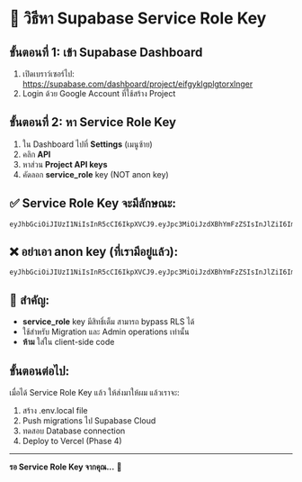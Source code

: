 # 🔑 วิธีหา Supabase Service Role Key

## ขั้นตอนที่ 1: เข้า Supabase Dashboard
1. เปิดเบราว์เซอร์ไป: https://supabase.com/dashboard/project/eifgyklgplgtorxlnger
2. Login ด้วย Google Account ที่ใช้สร้าง Project

## ขั้นตอนที่ 2: หา Service Role Key
1. ใน Dashboard ไปที่ **Settings** (เมนูซ้าย)
2. คลิก **API** 
3. หาส่วน **Project API keys**
4. คัดลอก **service_role** key (NOT anon key)

## ✅ Service Role Key จะมีลักษณะ:
```
eyJhbGciOiJIUzI1NiIsInR5cCI6IkpXVCJ9.eyJpc3MiOiJzdXBhYmFzZSIsInJlZiI6ImVpZmd5a2xncGxndG9yeGxuZ2VyIiwicm9sZSI6InNlcnZpY2Vfcm9sZSIsImlhdCI6MTc1MDY2MTgzNywiZXhwIjoyMDY2MjM3ODM3fQ.XXXXXXXXXXXXXXXXXXXXXXXXXXXXXXXXXXX
```

## ❌ อย่าเอา anon key (ที่เรามีอยู่แล้ว):
```
eyJhbGciOiJIUzI1NiIsInR5cCI6IkpXVCJ9.eyJpc3MiOiJzdXBhYmFzZSIsInJlZiI6ImVpZmd5a2xncGxndG9yeGxuZ2VyIiwicm9sZSI6ImFub24iLCJpYXQiOjE3NTA2NjE4MzcsImV4cCI6MjA2NjIzNzgzN30.ie6ErESCC5zw_mE_rwHxop3j5aHDnfiGvA0rwSY2is4
```

## 🚨 สำคัญ:
- **service_role** key มีสิทธิ์เต็ม สามารถ bypass RLS ได้
- ใช้สำหรับ Migration และ Admin operations เท่านั้น
- **ห้าม** ใส่ใน client-side code

## ขั้นตอนต่อไป:
เมื่อได้ Service Role Key แล้ว ให้ส่งมาให้ผม แล้วเราจะ:
1. สร้าง .env.local file
2. Push migrations ไป Supabase Cloud
3. ทดสอบ Database connection
4. Deploy to Vercel (Phase 4)

---

**รอ Service Role Key จากคุณ...** 🔑 